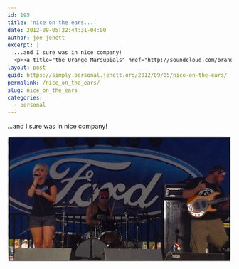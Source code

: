 ```yaml
---
id: 195
title: 'nice on the ears...'
date: 2012-09-05T22:44:31-04:00
author: joe jenett
excerpt: |
  ...and I sure was in nice company!
  <p><a title="the Orange Marsupials" href="http://soundcloud.com/orange-marsupials"><img src="../images/orange_marsupials.jpg" alt="the Orange Marsupials" style="border:none;" /></a></p>
layout: post
guid: https://simply.personal.jenett.org/2012/09/05/nice-on-the-ears/
permalink: /nice_on_the_ears/
slug: nice_on_the_ears
categories:
  - personal
---
```

...and I sure was in nice company!

[<img src="../images/orange_marsupials.jpg" alt="the Orange Marsupials" style="border:none;" />](http://soundcloud.com/orange-marsupials "the Orange Marsupials")